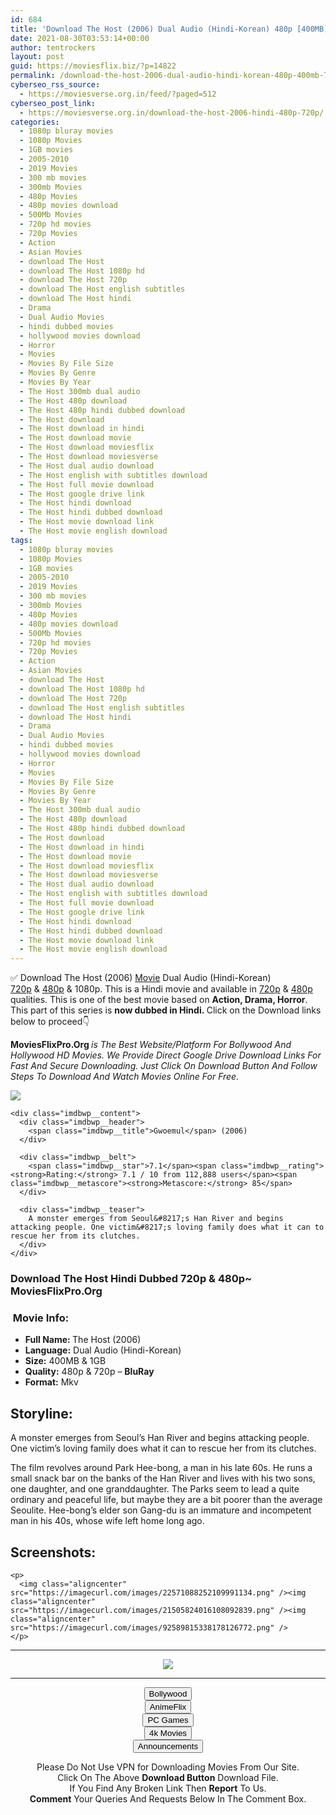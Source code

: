 ```yaml
---
id: 684
title: 'Download The Host (2006) Dual Audio (Hindi-Korean) 480p [400MB] || 720p [1GB]'
date: 2021-08-30T03:53:14+00:00
author: tentrockers
layout: post
guid: https://moviesflix.biz/?p=14822
permalink: /download-the-host-2006-dual-audio-hindi-korean-480p-400mb-720p-1gb/
cyberseo_rss_source:
  - https://moviesverse.org.in/feed/?paged=512
cyberseo_post_link:
  - https://moviesverse.org.in/download-the-host-2006-hindi-480p-720p/
categories:
  - 1080p bluray movies
  - 1080p Movies
  - 1GB movies
  - 2005-2010
  - 2019 Movies
  - 300 mb movies
  - 300mb Movies
  - 480p Movies
  - 480p movies download
  - 500Mb Movies
  - 720p hd movies
  - 720p Movies
  - Action
  - Asian Movies
  - download The Host
  - download The Host 1080p hd
  - download The Host 720p
  - download The Host english subtitles
  - download The Host hindi
  - Drama
  - Dual Audio Movies
  - hindi dubbed movies
  - hollywood movies download
  - Horror
  - Movies
  - Movies By File Size
  - Movies By Genre
  - Movies By Year
  - The Host 300mb dual audio
  - The Host 480p download
  - The Host 480p hindi dubbed download
  - The Host download
  - The Host download in hindi
  - The Host download movie
  - The Host download moviesflix
  - The Host download moviesverse
  - The Host dual audio download
  - The Host english with subtitles download
  - The Host full movie download
  - The Host google drive link
  - The Host hindi download
  - The Host hindi dubbed download
  - The Host movie download link
  - The Host movie english download
tags:
  - 1080p bluray movies
  - 1080p Movies
  - 1GB movies
  - 2005-2010
  - 2019 Movies
  - 300 mb movies
  - 300mb Movies
  - 480p Movies
  - 480p movies download
  - 500Mb Movies
  - 720p hd movies
  - 720p Movies
  - Action
  - Asian Movies
  - download The Host
  - download The Host 1080p hd
  - download The Host 720p
  - download The Host english subtitles
  - download The Host hindi
  - Drama
  - Dual Audio Movies
  - hindi dubbed movies
  - hollywood movies download
  - Horror
  - Movies
  - Movies By File Size
  - Movies By Genre
  - Movies By Year
  - The Host 300mb dual audio
  - The Host 480p download
  - The Host 480p hindi dubbed download
  - The Host download
  - The Host download in hindi
  - The Host download movie
  - The Host download moviesflix
  - The Host download moviesverse
  - The Host dual audio download
  - The Host english with subtitles download
  - The Host full movie download
  - The Host google drive link
  - The Host hindi download
  - The Host hindi dubbed download
  - The Host movie download link
  - The Host movie english download
---
```

<div class="thecontent clearfix">
  <p>
    ✅ Download The Host (2006) <a href="https://moviesverse.org.in/category/movies/" data-wpel-link="internal">Movie</a> Dual Audio (Hindi-Korean) <a href="https://moviesverse.org.in/720p-movies/" data-wpel-link="internal">720p</a>&nbsp;&&nbsp;<a href="https://moviesverse.org.in/480p-movies/" data-wpel-link="internal">480p</a> & 1080p. This is a Hindi movie and available in <a href="https://moviesverse.org.in/720p-movies/" data-wpel-link="internal">720p</a>&nbsp;&&nbsp;<a href="https://moviesverse.org.in/480p-movies/" data-wpel-link="internal">480p</a> qualities. This is one of the best movie based on <strong>Action, Drama, Horror</strong>. This part of this series is <strong>now dubbed in <span>Hindi.&nbsp;</span></strong><span>Click on the Download links below to proceed👇</span>
  </p>
  
  <p>
    <strong><span>MoviesFlixPro.Org&nbsp;</span></strong><em>is The Best Website/Platform For Bollywood And Hollywood HD Movies. We Provide Direct Google Drive Download Links For Fast And Secure Downloading. Just Click On Download Button And Follow Steps To&nbsp;Download And Watch Movies Online For Free.</em>
  </p>
  
  <div class="imdbwp imdbwp--movie dark">
    <div class="imdbwp__thumb">
      <a class="imdbwp__link" target="_blank" title="Gwoemul" href="https://www.imdb.com/title/tt0468492/" rel="nofollow external noopener noreferrer" data-wpel-link="external"><img class="imdbwp__img" src="https://m.media-amazon.com/images/M/MV5BMTE3N2IwNmMtOGE0Ny00NWFlLTliNmUtNjY3ODExYjgxNmUyXkEyXkFqcGdeQXVyMTMxODk2OTU@._V1_SX300.jpg" /></a>
    </div>
    
    <div class="imdbwp__content">
      <div class="imdbwp__header">
        <span class="imdbwp__title">Gwoemul</span> (2006)
      </div>
      
      <div class="imdbwp__belt">
        <span class="imdbwp__star">7.1</span><span class="imdbwp__rating"><strong>Rating:</strong> 7.1 / 10 from 112,888 users</span><span class="imdbwp__metascore"><strong>Metascore:</strong> 85</span>
      </div>
      
      <div class="imdbwp__teaser">
        A monster emerges from Seoul&#8217;s Han River and begins attacking people. One victim&#8217;s loving family does what it can to rescue her from its clutches.
      </div>
    </div>
  </div>
  
  <h3>
    <span>Download The Host Hindi Dubbed 720p & 480p~ MoviesFlixPro.Org</span>
  </h3>
  
  <h3>
    <span>&nbsp;Movie Info:&nbsp;</span>
  </h3>
  
  <ul>
    <li>
      <strong>Full Name: </strong>The Host (2006)
    </li>
    <li>
      <strong>Language:</strong> Dual Audio (Hindi-Korean)
    </li>
    <li>
      <strong>Size:</strong> 400MB & 1GB
    </li>
    <li>
      <strong>Quality:</strong> 480p & 720p – <span><strong>BluRay</strong></span>
    </li>
    <li>
      <strong>Format:</strong>&nbsp;Mkv
    </li>
  </ul>
  
  <h2>
    <span>Storyline:</span>
  </h2>
  
  <p>
    A monster emerges from Seoul’s Han River and begins attacking people. One victim’s loving family does what it can to rescue her from its clutches.
  </p>
  
  <div>
    The film revolves around Park Hee-bong, a man in his late 60s. He runs a small snack bar on the banks of the Han River and lives with his two sons, one daughter, and one granddaughter. The Parks seem to lead a quite ordinary and peaceful life, but maybe they are a bit poorer than the average Seoulite. Hee-bong’s elder son Gang-du is an immature and incompetent man in his 40s, whose wife left home long ago.
  </div>
  
  <div class="summary_text">
    <h2>
      <span>Screenshots:</span>
    </h2>
    
    <p>
      <img class="aligncenter" src="https://imagecurl.com/images/22571088252109991134.png" /><img class="aligncenter" src="https://imagecurl.com/images/21505824016108092839.png" /><img class="aligncenter" src="https://imagecurl.com/images/92589815338178126772.png" />
    </p>
  </div>
</div>

<center>
  </p> 
  
  <hr />
  
  <p>
    <a href="http://gdrivepro.xyz/join.php" data-wpel-link="external" target="_blank" rel="nofollow external noopener noreferrer"><img src="https://i.imgur.com/FhMdWdW.png" /></a>
  </p>
  
  <hr />
  
  <p>
    <a href="https://dogemovies.xyz" target="_blank" data-wpel-link="external" rel="nofollow external noopener noreferrer"><button class="button button5">Bollywood</button></a><br /> <a href="https://animeflix.in" target="_blank" data-wpel-link="external" rel="nofollow external noopener noreferrer"><button class="button button5">AnimeFlix</button></a><br /> <a href="https://gamesflix.net/" target="_blank" data-wpel-link="external" rel="nofollow external noopener noreferrer"><button class="button button5">PC Games</button></a><br /> <a href="https://uhdmovies.in" target="_blank" data-wpel-link="external" rel="nofollow external noopener noreferrer"><button class="button button5">4k Movies</button></a><br /> <a href="https://moviesverse.org.in/announcements/" target="_blank" data-wpel-link="internal" rel="noopener"><button class="button button5">Announcements</button></a>
  </p>
  
  <div class="alert alert-danger">
    Please Do Not Use VPN for Downloading Movies From Our Site.
  </div>
  
  <div class="alert alert-success">
    Click On The Above <strong>Download Button</strong> Download File.
  </div>
  
  <div class="alert alert-warning">
    If You Find Any Broken Link Then <strong>Report</strong> To Us.
  </div>
  
  <div class="alert alert-info">
    <strong>Comment</strong> Your Queries And Requests Below In The Comment Box.
  </div>
  
  <p>
    </center>
  </p>